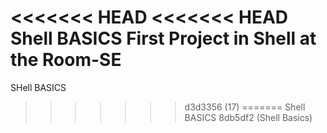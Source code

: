 <<<<<<< HEAD
<<<<<<< HEAD
Shell BASICS First Project in Shell at the Room-SE
=======
SHell BASICS
>>>>>>> d3d3356 (17)
=======
Shell BASICS
>>>>>>> 8db5df2 (Shell Basics)
